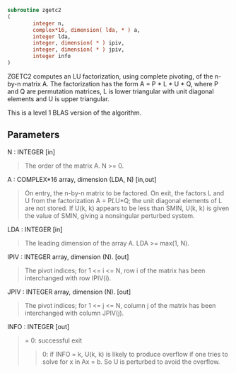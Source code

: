 ```fortran
subroutine zgetc2
(
        integer n,
        complex*16, dimension( lda, * ) a,
        integer lda,
        integer, dimension( * ) ipiv,
        integer, dimension( * ) jpiv,
        integer info
)
```

ZGETC2 computes an LU factorization, using complete pivoting, of the
n-by-n matrix A. The factorization has the form A = P * L * U * Q,
where P and Q are permutation matrices, L is lower triangular with
unit diagonal elements and U is upper triangular.

This is a level 1 BLAS version of the algorithm.

## Parameters
N : INTEGER [in]
> The order of the matrix A. N >= 0.

A : COMPLEX*16 array, dimension (LDA, N) [in,out]
> On entry, the n-by-n matrix to be factored.
> On exit, the factors L and U from the factorization
> A = P*L*U*Q; the unit diagonal elements of L are not stored.
> If U(k, k) appears to be less than SMIN, U(k, k) is given the
> value of SMIN, giving a nonsingular perturbed system.

LDA : INTEGER [in]
> The leading dimension of the array A.  LDA >= max(1, N).

IPIV : INTEGER array, dimension (N). [out]
> The pivot indices; for 1 <= i <= N, row i of the
> matrix has been interchanged with row IPIV(i).

JPIV : INTEGER array, dimension (N). [out]
> The pivot indices; for 1 <= j <= N, column j of the
> matrix has been interchanged with column JPIV(j).

INFO : INTEGER [out]
> = 0: successful exit
> > 0: if INFO = k, U(k, k) is likely to produce overflow if
> one tries to solve for x in Ax = b. So U is perturbed
> to avoid the overflow.
